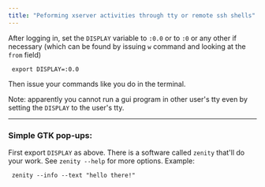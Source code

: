 ```yaml
---
title: "Peforming xserver activities through tty or remote ssh shells"
---
```

 
 After logging in, set the `DISPLAY` variable to `:0.0` or to `:0` or any other if necessary (which can be found by issuing `w` command and looking at the `from` field)
``` 
 export DISPLAY=:0.0
```
 Then  issue your commands like you do in the terminal.
 
 Note: apparently you cannot run a gui program in other user's tty even by setting the `DISPLAY` to the user's tty.
 
***

### Simple GTK pop-ups:
 
 First export `DISPLAY` as above.
 There is a software called `zenity` that'll do your work. See `zenity --help` for more options. Example:
``` 
 zenity --info --text "hello there!"
```
